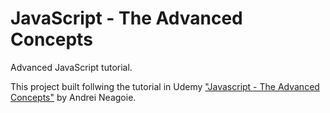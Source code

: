 # JavaScript - The Advanced Concepts

Advanced JavaScript tutorial.

This project built follwing the tutorial in Udemy <a href="https://www.udemy.com/course/advanced-javascript-concepts/">"Javascript - The Advanced Concepts"</a> by Andrei Neagoie.